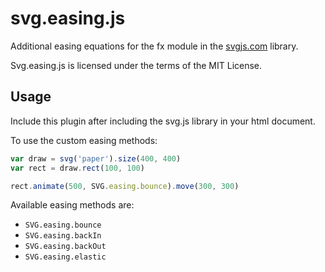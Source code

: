# svg.easing.js

Additional easing equations for the fx module in the [svgjs.com](http://svgjs.com) library.

Svg.easing.js is licensed under the terms of the MIT License.

## Usage
Include this plugin after including the svg.js library in your html document.

To use the custom easing methods:

```javascript
var draw = svg('paper').size(400, 400)
var rect = draw.rect(100, 100)

rect.animate(500, SVG.easing.bounce).move(300, 300)
```

Available easing methods are:
- `SVG.easing.bounce`
- `SVG.easing.backIn`
- `SVG.easing.backOut`
- `SVG.easing.elastic`